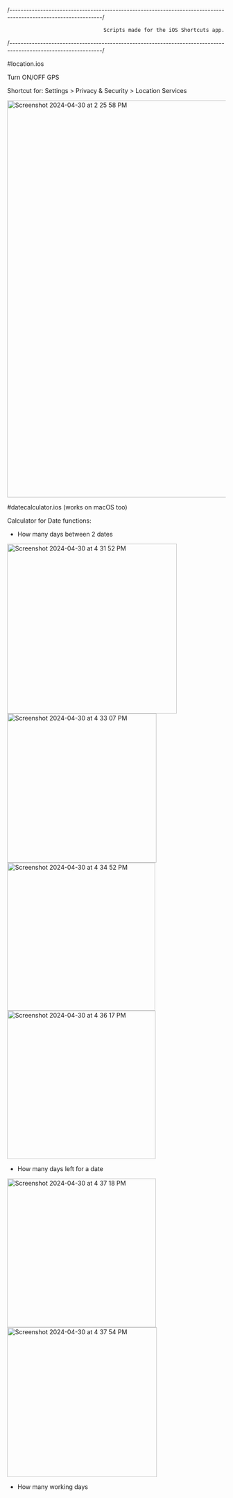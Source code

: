 /---------------------------------------------------------------------------------------------------------------/

                                   Scripts made for the iOS Shortcuts app.
                                   
/---------------------------------------------------------------------------------------------------------------/


#location.ios

Turn ON/OFF GPS

Shortcut for: Settings > Privacy & Security > Location Services

<img width="915" alt="Screenshot 2024-04-30 at 2 25 58 PM" src="https://github.com/edxploit/iOS-Shortcuts/assets/43484396/78c1bf38-43e2-4c03-b7f8-bc95f9801fbb">


#datecalculator.ios (works on macOS too)

Calculator for Date functions:

- How many days between 2 dates
  
<img width="391" alt="Screenshot 2024-04-30 at 4 31 52 PM" src="https://github.com/edxploit/iOS-Shortcuts/assets/43484396/0f6900f5-a081-4f58-b20d-541475768aad">

<img width="344" alt="Screenshot 2024-04-30 at 4 33 07 PM" src="https://github.com/edxploit/iOS-Shortcuts/assets/43484396/beab0c30-03b4-4e85-8679-f4e756b1d311">

<img width="341" alt="Screenshot 2024-04-30 at 4 34 52 PM" src="https://github.com/edxploit/iOS-Shortcuts/assets/43484396/decee255-b370-406e-a154-ad00bb222e30">

<img width="342" alt="Screenshot 2024-04-30 at 4 36 17 PM" src="https://github.com/edxploit/iOS-Shortcuts/assets/43484396/a2090f20-768a-4dba-b08a-d98b6019221b">


  
- How many days left for a date

<img width="343" alt="Screenshot 2024-04-30 at 4 37 18 PM" src="https://github.com/edxploit/iOS-Shortcuts/assets/43484396/0e019e1f-efc5-4333-8998-6394a9a430f5">


<img width="345" alt="Screenshot 2024-04-30 at 4 37 54 PM" src="https://github.com/edxploit/iOS-Shortcuts/assets/43484396/4d39cb3e-6c3c-4788-89e0-226ead4a5220">


- How many working days

